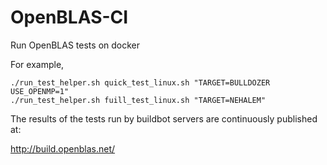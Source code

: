 # OpenBLAS-CI

Run OpenBLAS tests on docker

For example,

```
./run_test_helper.sh quick_test_linux.sh "TARGET=BULLDOZER USE_OPENMP=1"
./run_test_helper.sh fuill_test_linux.sh "TARGET=NEHALEM"
```

The results of the tests run by buildbot servers are continuously published at:

http://build.openblas.net/
